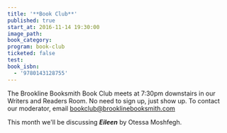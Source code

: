 ```yaml
---
title: '**Book Club**'
published: true
start_at: 2016-11-14 19:30:00
image_path:
book_category:
program: book-club
ticketed: false
test:
book_isbn:
  - '9780143128755'
---
```



The Brookline Booksmith Book Club meets at 7:30pm downstairs in our Writers and Readers Room. No need to sign up, just show up. To contact our moderator, email bookclub@brooklinebooksmith.com

This month we'll be discussing ***Eileen*** by Otessa Moshfegh.